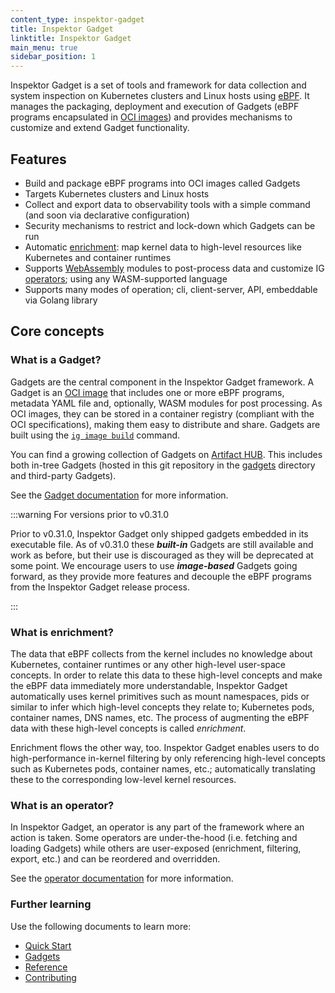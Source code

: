 ```yaml
---
content_type: inspektor-gadget
title: Inspektor Gadget
linktitle: Inspektor Gadget
main_menu: true
sidebar_position: 1
---
```


Inspektor Gadget is a set of tools and framework for data collection and system
inspection on Kubernetes clusters and Linux hosts using
[eBPF](https://ebpf.io/). It manages the packaging, deployment and execution of
Gadgets (eBPF programs encapsulated in [OCI
images](https://opencontainers.org/)) and provides mechanisms to customize and
extend Gadget functionality.

## Features

* Build and package eBPF programs into OCI images called Gadgets
* Targets Kubernetes clusters and Linux hosts
* Collect and export data to observability tools with a simple command (and soon via declarative configuration)
* Security mechanisms to restrict and lock-down which Gadgets can be run
* Automatic [enrichment](#what-is-enrichment): map kernel data to high-level resources like Kubernetes and container runtimes
* Supports [WebAssembly](https://webassembly.org/) modules to post-process data and customize IG [operators](#what-is-an-operator); using any WASM-supported language
* Supports many modes of operation; cli, client-server, API, embeddable via Golang library

## Core concepts

### What is a Gadget?

Gadgets are the central component in the Inspektor Gadget framework. A Gadget is
an [OCI image](https://opencontainers.org/) that includes one or more eBPF
programs, metadata YAML file and, optionally, WASM modules for post processing.
As OCI images, they can be stored in a container registry (compliant with the
OCI specifications), making them easy to distribute and share. Gadgets are built
using the [`ig image build`](./gadget-devel/building.md) command.

You can find a growing collection of Gadgets on [Artifact
HUB](https://artifacthub.io/packages/search?kind=22). This includes both in-tree
Gadgets (hosted in this git repository in the
[gadgets](https://github.com/inspektor-gadget/inspektor-gadget/tree/main/gadgets)
directory and third-party Gadgets).

See the [Gadget documentation](./gadgets/) for more information.

:::warning For versions prior to v0.31.0

Prior to v0.31.0, Inspektor Gadget only shipped gadgets embedded in its
executable file. As of v0.31.0 these ***built-in*** Gadgets are still available
and work as before, but their use is discouraged as they will be deprecated at
some point. We encourage users to use ***image-based*** Gadgets going forward,
as they provide more features and decouple the eBPF programs from the Inspektor
Gadget release process.

:::

### What is enrichment?

The data that eBPF collects from the kernel includes no knowledge about
Kubernetes, container runtimes or any other high-level user-space concepts. In
order to relate this data to these high-level concepts and make the eBPF data
immediately more understandable, Inspektor Gadget automatically uses kernel
primitives such as mount namespaces, pids or similar to infer which high-level
concepts they relate to; Kubernetes pods, container names, DNS names, etc. The
process of augmenting the eBPF data with these high-level concepts is called
*enrichment*.

Enrichment flows the other way, too. Inspektor Gadget enables users to do
high-performance in-kernel filtering by only referencing high-level concepts
such as Kubernetes pods, container names, etc.; automatically translating these
to the corresponding low-level kernel resources.

### What is an operator?

In Inspektor Gadget, an operator is any part of the framework where an action is
taken. Some operators are under-the-hood (i.e. fetching and loading Gadgets)
while others are user-exposed (enrichment, filtering, export, etc.) and can be
reordered and overridden.

See the [operator documentation](./spec/operators) for more information.

### Further learning

Use the following documents to learn more:

* [Quick Start](./quick-start.md)
* [Gadgets](./gadgets/)
* [Reference](./reference/)
* [Contributing](./devel/contributing.md)
